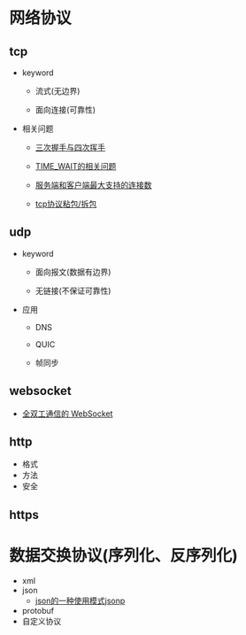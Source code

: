
# 网络协议
## tcp
* keyword

    * 流式(无边界)

    * 面向连接(可靠性)

* 相关问题
    * [三次握手与四次挥手](https://blog.csdn.net/qq_38950316/article/details/81087809)

    * [TIME_WAIT的相关问题](https://www.cioage.com/art/202008/623158.htm)

    * [服务端和客户端最大支持的连接数](https://time.geekbang.org/comment/nice/146729)

    * [tcp协议粘包/拆包](https://draveness.me/whys-the-design-tcp-message-frame/)

## udp
* keyword

    * 面向报文(数据有边界)

    * 无链接(不保证可靠性)

* 应用

    * DNS

    * QUIC

    * 帧同步

## websocket
+   [全双工通信的 WebSocket](https://halfrost.com/websocket/)

## http

* 格式
* 方法
* 安全

## https

# 数据交换协议(序列化、反序列化)
* xml
* json
    * [json的一种使用模式jsonp](https://zh.wikipedia.org/wiki/JSONP)
* protobuf
* 自定义协议